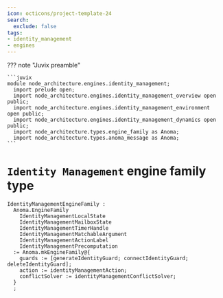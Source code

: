 ```yaml
---
icon: octicons/project-template-24
search:
  exclude: false
tags:
- identity_management
- engines
---
```


??? note "Juvix preamble"

    ```juvix
    module node_architecture.engines.identity_management;
      import prelude open;
      import node_architecture.engines.identity_management_overview open public;
      import node_architecture.engines.identity_management_environment open public;
      import node_architecture.engines.identity_management_dynamics open public;
      import node_architecture.types.engine_family as Anoma;
      import node_architecture.types.anoma_message as Anoma;
    ```

# `Identity Management` engine family type

<!-- --8<-- [start:identity-management-engine-family] -->
```juvix
IdentityManagementEngineFamily :
  Anoma.EngineFamily
    IdentityManagementLocalState
    IdentityManagementMailboxState
    IdentityManagementTimerHandle
    IdentityManagementMatchableArgument
    IdentityManagementActionLabel
    IdentityManagementPrecomputation
  := Anoma.mkEngineFamily@{
    guards := [generateIdentityGuard; connectIdentityGuard; deleteIdentityGuard];
    action := identityManagementAction;
    conflictSolver := identityManagementConflictSolver;
  }
  ;
```
<!-- --8<-- [end:identity-management-engine-family] -->